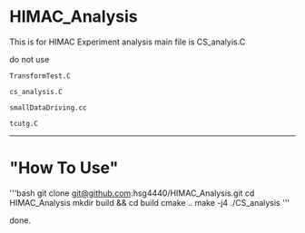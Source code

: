 # HIMAC_Analysis

This is for HIMAC Experiment analysis
main file is CS_analyis.C

do not use 

    TransformTest.C

    cs_analysis.C

    smallDataDriving.cc

    tcutg.C

---

# "How To Use"

'''bash
git clone git@github.com:hsg4440/HIMAC_Analysis.git
cd HIMAC_Analysis
mkdir build && cd build
cmake ..
make -j4
./CS_analysis
'''

done.